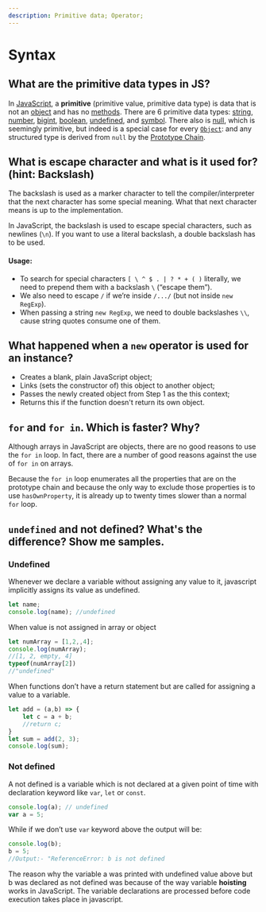 ```yaml
---
description: Primitive data; Operator;
---
```


# Syntax

## What are the primitive data types in JS?

In [JavaScript](https://developer.mozilla.org/en-US/docs/Glossary/JavaScript), a **primitive** \(primitive value, primitive data type\) is data that is not an [object](https://developer.mozilla.org/en-US/docs/Glossary/object) and has no [methods](https://developer.mozilla.org/en-US/docs/Glossary/method). There are 6 primitive data types: [string](https://developer.mozilla.org/en-US/docs/Glossary/string), [number](https://developer.mozilla.org/en-US/docs/Glossary/number), [bigint](https://developer.mozilla.org/en-US/docs/Glossary/bigint), [boolean](https://developer.mozilla.org/en-US/docs/Glossary/boolean), [undefined](https://developer.mozilla.org/en-US/docs/Glossary/undefined), and [symbol](https://developer.mozilla.org/en-US/docs/Glossary/symbol). There also is [null](https://developer.mozilla.org/en-US/docs/Glossary/null), which is seemingly primitive, but indeed is a special case for every [`Object`](https://developer.mozilla.org/en-US/docs/Web/JavaScript/Reference/Global_Objects/Object): and any structured type is derived from `null` by the [Prototype Chain](https://developer.mozilla.org/en-US/docs/Learn/JavaScript/Objects/Inheritance).

## What is escape character and what is it used for? \(hint: Backslash\)

The backslash is used as a marker character to tell the compiler/interpreter that the next character has some special meaning. What that next character means is up to the implementation.

In JavaScript, the backslash is used to escape special characters, such as newlines \(`\n`\). If you want to use a literal backslash, a double backslash has to be used.

#### Usage:

* To search for special characters `[ \ ^ $ . | ? * + ( )` literally, we need to prepend them with a backslash `\` \(“escape them”\).
* We also need to escape `/` if we’re inside `/.../` \(but not inside `new RegExp`\).
* When passing a string `new RegExp`, we need to double backslashes `\\`, cause string quotes consume one of them.

## What happened when a `new` operator is used for an instance?

* Creates a blank, plain JavaScript object;
* Links \(sets the constructor of\) this object to another object;
* Passes the newly created object from Step 1 as the this context;
* Returns this if the function doesn't return its own object.

## `for` and `for in`. Which is faster? Why?

Although arrays in JavaScript are objects, there are no good reasons to use the `for in` loop. In fact, there are a number of good reasons against the use of `for in` on arrays.

Because the `for in` loop enumerates all the properties that are on the prototype chain and because the only way to exclude those properties is to use `hasOwnProperty`, it is already up to twenty times slower than a normal `for` loop.

## `undefined` and not defined? What's the difference? Show me samples.

### **Undefined**

Whenever we declare a variable without assigning any value to it, javascript implicitly assigns its value as undefined.

```javascript
let name;
console.log(name); //undefined
```

When value is not assigned in array or object

```javascript
let numArray = [1,2,,4];
console.log(numArray);  
//[1, 2, empty, 4]
typeof(numArray[2])
//"undefined"
```

When functions don’t have a return statement but are called for assigning a value to a variable.

```javascript
let add = (a,b) => {
    let c = a + b;
    //return c;
}
let sum = add(2, 3);
console.log(sum); 
```

### **Not defined**

A not defined is a variable which is not declared at a given point of time with declaration keyword like `var`, `let` or `const`.

```javascript
console.log(a); // undefined
var a = 5;
```

While if we don’t use `var` keyword above the output will be:

```javascript
console.log(b);
b = 5;
//Output:- "ReferenceError: b is not defined
```

The reason why the variable a was printed with undefined value above but b was declared as not defined was because of the way variable **hoisting** works in JavaScript. The variable declarations are processed before code execution takes place in javascript.  


